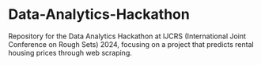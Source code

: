 # Data-Analytics-Hackathon
Repository for the Data Analytics Hackathon at IJCRS (International Joint Conference on Rough Sets) 2024, focusing on a project that predicts rental housing prices through web scraping.
